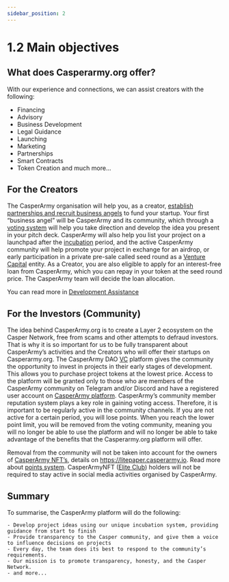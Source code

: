 ```yaml
---
sidebar_position: 2
---
```


# 1.2 Main objectives

## What does Casperarmy.org offer?

With our experience and connections, we can assist creators with the following:

- Financing
- Advisory
- Business Development
- Legal Guidance
- Launching
- Marketing
- Partnerships
- Smart Contracts
- Token Creation
and much more...

## For the Creators

The CasperArmy organisation will help you, as a creator, <a href="https://docs.casperarmy.org/docs/PRODUCTS%20AND%20SERVICES/2.4%20Incubation%20HUB">establish partnerships and recruit business angels</a> to fund your startup. Your first “business angel” will be CasperArmy and its community, which through a <a href="https://docs.casperarmy.org/docs/PRODUCTS%20AND%20SERVICES/2.2%20DAO">voting system</a> will help you take direction and develop the idea you present in your pitch deck. CasperArmy will also help you list your project on a launchpad after the <a href="https://docs.casperarmy.org/docs/PRODUCTS%20AND%20SERVICES/2.4%20Incubation%20HUB">incubation</a> period, and the active CasperArmy community will help promote your project in exchange for an airdrop, or early participation in a private pre-sale called seed round as a <a href="https://docs.casperarmy.org/docs/PRODUCTS%20AND%20SERVICES/2.3%20Venture%20Capital">Venture Capital</a> entity. As a Creator, you are also eligible to apply for an interest-free loan from CasperArmy, which you can repay in your token at the seed round price. The CasperArmy team will decide the loan allocation.


You can read more in <a href="https://docs.casperarmy.org/docs/PRODUCTS%20AND%20SERVICES/2.5%20Development%20Assistance">Development Assistance</a>

## For the Investors (Community)

The idea behind CasperArmy.org is to create a Layer 2 ecosystem on the Casper Network, free from scams and other attempts to defraud investors. That is why it is so important for us to be fully transparent about CasperArmy’s activities and the Creators who will offer their startups on Casperarmy.org. The CasperArmy DAO <a href="https://docs.casperarmy.org/docs/PRODUCTS%20AND%20SERVICES/2.3%20Venture%20Capital">VC</a> platform gives the community the opportunity to invest in projects in their early stages of development. This allows you to purchase project tokens at the lowest price. Access to the platform will be granted only to those who are members of the CasperArmy community on Telegram and/or Discord and have a registered user account on <a href="https://casper.army">CasperArmy platform</a>. CasperArmy’s community member reputation system plays a key role in gaining voting access. Therefore, it is important to be regularly active in the community channels. If you are not active for a certain period, you will lose points. When you reach the lower point limit, you will be removed from the voting community, meaning you will no longer be able to use the platform and will no longer be able to take advantage of the benefits that the Casperarmy.org platform will offer.

Removal from the community will not be taken into account for the owners of <a href="https://docs.casperarmy.org/docs/PRODUCTS%20AND%20SERVICES/2.8-NFT-CasperArmyNFT">CasperArmy NFT’s</a>, details on https://litepaper.casperarmy.io. Read more about <a href="https://docs.casperarmy.org/docs/PRODUCTS%20AND%20SERVICES/2.10-point-system">points system</a>. CasperArmyNFT (<a href="https://docs.casperarmy.org/docs/CasperArmyNFT/6.3-Utilities-by-rank">Elite Club</a>) holders will not be required to stay active in social media activities organised by CasperArmy.
    
## Summary

To summarise, the CasperArmy platform will do the following:

    - Develop project ideas using our unique incubation system, providing guidance from start to finish
    - Provide transparency to the Casper community, and give them a voice to influence decisions on projects
    - Every day, the team does its best to respond to the community’s requirements.
    - Our mission is to promote transparency, honesty, and the Casper Network.
    - and more...
